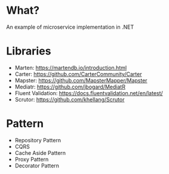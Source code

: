 # What?
An example of microservice implementation in .NET

# Libraries
- Marten: https://martendb.io/introduction.html
- Carter: https://github.com/CarterCommunity/Carter
- Mapster: https://github.com/MapsterMapper/Mapster
- Mediatr: https://github.com/jbogard/MediatR
- Fluent Validation: https://docs.fluentvalidation.net/en/latest/
- Scrutor: https://github.com/khellang/Scrutor

# Pattern
- Repository Pattern
- CQRS
- Cache Aside Pattern
- Proxy Pattern
- Decorator Pattern
